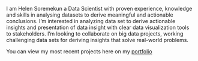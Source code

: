 I am Helen Soremekun a Data Scientist with proven experience, knowledge and skills in analysing datasets to derive meaningful and actionable conclusions.
I’m interested in analyzing data set to derive actionable insights and presentation of data insight with clear data visualization tools to stakeholders.
I’m looking to collaborate on big data projects, working challenging data sets for deriving insights that solve real-world problems. 

You can view my most recent projects here on my [portfolio](https://helen-oy.github.io/portfolio/) 
<!---How to reach me soremekunhelen@gmail.com
![Analytics](/Users/helen/Desktop/Self_development/portfolio/imgfolder/backgroundphoto.jpeg)

helen-oy/helen-oy is a ✨ special ✨ repository because its `README.md` (this file) appears on your GitHub profile.
You can click the Preview link to take a look at your changes.
--->
